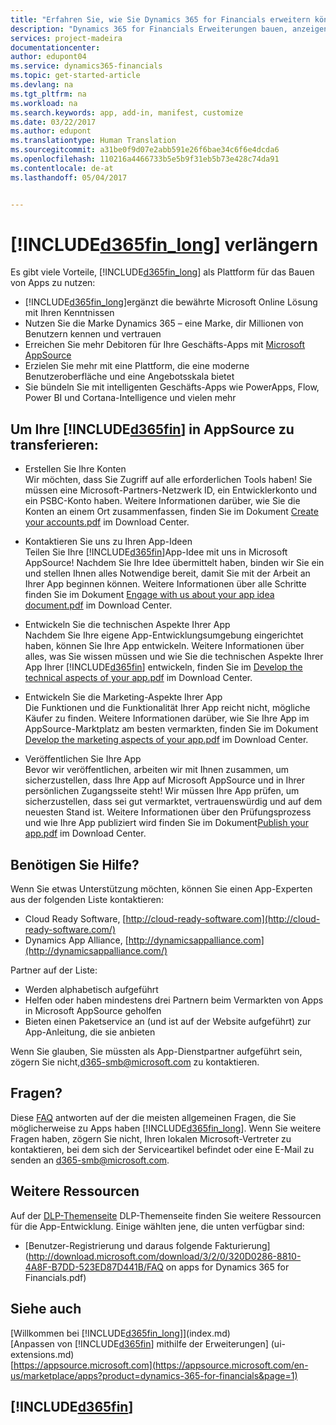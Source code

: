 ```yaml
---
title: "Erfahren Sie, wie Sie Dynamics 365 for Financials erweitern können| Microsoft Docs"
description: "Dynamics 365 for Financials Erweiterungen bauen, anzeigen und fördern"
services: project-madeira
documentationcenter: 
author: edupont04
ms.service: dynamics365-financials
ms.topic: get-started-article
ms.devlang: na
ms.tgt_pltfrm: na
ms.workload: na
ms.search.keywords: app, add-in, manifest, customize
ms.date: 03/22/2017
ms.author: edupont
ms.translationtype: Human Translation
ms.sourcegitcommit: a31be0f9d07e2abb591e26f6bae34c6f6e4dcda6
ms.openlocfilehash: 110216a4466733b5e5b9f31eb5b73e428c74da91
ms.contentlocale: de-at
ms.lasthandoff: 05/04/2017


---
```

# <a name="extend-included365finlongincludesd365finlongmdmd"></a>[!INCLUDE[d365fin_long](includes/d365fin_long_md.md)] verlängern
Es gibt viele Vorteile, [!INCLUDE[d365fin_long](includes/d365fin_long_md.md)] als Plattform für das Bauen von Apps zu nutzen:

* [!INCLUDE[d365fin_long](includes/d365fin_long_md.md)]ergänzt die bewährte Microsoft Online Lösung mit Ihren Kenntnissen  
* Nutzen Sie die Marke Dynamics 365 – eine Marke, dir Millionen von Benutzern kennen  und vertrauen  
* Erreichen Sie mehr Debitoren für Ihre Geschäfts-Apps mit [Microsoft AppSource](https://appsource.microsoft.com/)  
* Erzielen Sie mehr mit eine Plattform, die eine moderne Benutzeroberfläche und eine Angebotsskala bietet  
* Sie bündeln Sie mit intelligenten Geschäfts-Apps wie PowerApps, Flow, Power BI und Cortana-Intelligence und vielen mehr  

## <a name="to-bring-your-included365finincludesd365finmdmd-app-into-appsource"></a>Um Ihre [!INCLUDE[d365fin](includes/d365fin_md.md)] in AppSource zu transferieren:
+ Erstellen Sie Ihre Konten  
Wir möchten, dass Sie Zugriff auf alle erforderlichen Tools haben! Sie müssen eine Microsoft-Partners-Netzwerk ID, ein Entwicklerkonto und ein PSBC-Konto haben.
Weitere Informationen darüber, wie Sie die Konten an einem Ort zusammenfassen, finden Sie im Dokument [Create your accounts.pdf](https://go.microsoft.com/fwlink/?linkid=841514) im Download Center.

+ Kontaktieren Sie uns zu Ihren App-Ideen  
Teilen Sie Ihre [!INCLUDE[d365fin](includes/d365fin_md.md)]App-Idee mit uns in Microsoft AppSource! Nachdem Sie Ihre Idee übermittelt haben, binden wir Sie ein und stellen Ihnen alles Notwendige bereit, damit Sie mit der Arbeit an Ihrer App beginnen können.
Weitere Informationen über alle Schritte finden Sie im Dokument [Engage with us about your app idea document.pdf](https://go.microsoft.com/fwlink/?linkid=841515) im Download Center.

+ Entwickeln Sie die technischen Aspekte Ihrer App    
Nachdem Sie Ihre eigene App-Entwicklungsumgebung eingerichtet haben, können Sie Ihre App entwickeln.
Weitere Informationen über alles, was Sie wissen müssen und wie Sie die technischen Aspekte Ihrer App Ihrer [!INCLUDE[d365fin](includes/d365fin_md.md)] entwickeln, finden Sie im [Develop the technical aspects of your app.pdf](https://go.microsoft.com/fwlink/?linkid=841516) im Download Center.

+ Entwickeln Sie die Marketing-Aspekte Ihrer App  
Die Funktionen und die Funktionalität Ihrer App reicht nicht, mögliche Käufer zu finden. Weitere Informationen darüber, wie Sie Ihre App im AppSource-Marktplatz am besten vermarkten, finden Sie im Dokument [Develop the marketing aspects of your app.pdf](https://go.microsoft.com/fwlink/?linkid=841518) im Download Center.

+ Veröffentlichen Sie Ihre App  
Bevor wir veröffentlichen, arbeiten wir mit Ihnen zusammen, um sicherzustellen, dass Ihre App auf Microsoft AppSource und in Ihrer persönlichen Zugangsseite steht! Wir müssen Ihre App prüfen, um sicherzustellen, dass sei gut vermarktet, vertrauenswürdig und auf dem neuesten Stand ist.
Weitere Informationen über den Prüfungsprozess und wie Ihre App publiziert wird finden Sie im Dokument[Publish your app.pdf](https://go.microsoft.com/fwlink/?linkid=841517) im Download Center.

## <a name="need-help"></a>Benötigen Sie Hilfe?
Wenn Sie etwas Unterstützung möchten, können Sie einen App-Experten aus der folgenden Liste kontaktieren:

* Cloud Ready Software, [http://cloud-ready-software.com](http://cloud-ready-software.com/)  
* Dynamics App Alliance, [http://dynamicsappalliance.com](http://dynamicsappalliance.com/)

Partner auf der Liste:

* Werden alphabetisch aufgeführt  
* Helfen oder haben mindestens drei Partnern beim Vermarkten von Apps in Microsoft AppSource geholfen  
* Bieten einen Paketservice an (und ist auf der Website aufgeführt) zur App-Anleitung, die sie anbieten  

Wenn Sie glauben, Sie müssten als App-Dienstpartner aufgeführt sein, zögern Sie nicht,[d365-smb@microsoft.com](mailto:d365-smb@microsoft.com) zu kontaktieren.

## <a name="questions"></a>Fragen?
Diese [FAQ](https://go.microsoft.com/fwlink/?linkid=841520) antworten auf der die meisten allgemeinen Fragen, die Sie möglicherweise zu Apps haben [!INCLUDE[d365fin_long](includes/d365fin_long_md.md)]. Wenn Sie weitere Fragen haben, zögern Sie nicht, Ihren lokalen Microsoft-Vertreter zu kontaktieren, bei dem sich der Serviceartikel befindet oder eine E-Mail zu senden an [d365-smb@microsoft.com](mailto:d365-smb@microsoft.com).

## <a name="further-resources"></a>Weitere Ressourcen
Auf der [DLP-Themenseite](https://mbspartner.microsoft.com/BFI/Topic/76) DLP-Themenseite finden Sie weitere Ressourcen für die App-Entwicklung. Einige wählten jene, die unten verfügbar sind:
-    [Benutzer-Registrierung und daraus folgende Fakturierung](http://download.microsoft.com/download/3/2/0/320D0286-8810-4A8F-B7DD-523ED87D441B/FAQ on apps for Dynamics 365 for Financials.pdf)



## <a name="see-also"></a>Siehe auch
[Willkommen bei [!INCLUDE[d365fin_long](includes/d365fin_long_md.md)]](index.md)  
[Anpassen von [!INCLUDE[d365fin](includes/d365fin_md.md)] mithilfe der Erweiterungen] (ui-extensions.md)  
[https://appsource.microsoft.com](https://appsource.microsoft.com/en-us/marketplace/apps?product=dynamics-365-for-financials&page=1)  

## [!INCLUDE[d365fin](includes/free_trial_md.md)]
